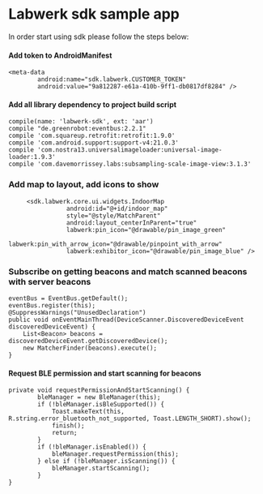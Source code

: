 Labwerk sdk sample app
===========================

In order start using sdk please follow the steps below:

#### Add token to AndroidManifest
    <meta-data
            android:name="sdk.labwerk.CUSTOMER_TOKEN"
            android:value="9a812287-e61a-410b-9ff1-db0817df8284" />

#### Add all library dependency to project build script
    compile(name: 'labwerk-sdk', ext: 'aar')
    compile "de.greenrobot:eventbus:2.2.1"
    compile 'com.squareup.retrofit:retrofit:1.9.0'
    compile 'com.android.support:support-v4:21.0.3'
    compile 'com.nostra13.universalimageloader:universal-image-loader:1.9.3'
    compile 'com.davemorrissey.labs:subsampling-scale-image-view:3.1.3'


### Add map to layout, add icons to show
         <sdk.labwerk.core.ui.widgets.IndoorMap
                    android:id="@+id/indoor_map"
                    style="@style/MatchParent"
                    android:layout_centerInParent="true"
                    labwerk:pin_icon="@drawable/pin_image_green"
                    labwerk:pin_with_arrow_icon="@drawable/pinpoint_with_arrow"
                    labwerk:exhibitor_icon="@drawable/pin_image_blue" />
    
### Subscribe on getting beacons and match scanned beacons with server beacons
    eventBus = EventBus.getDefault();
    eventBus.register(this);
    @SuppressWarnings("UnusedDeclaration")
    public void onEventMainThread(DeviceScanner.DiscoveredDeviceEvent discoveredDeviceEvent) {
        List<Beacon> beacons = discoveredDeviceEvent.getDiscoveredDevice();
        new MatcherFinder(beacons).execute();
    }
    
#### Request BLE permission and start scanning for beacons
    private void requestPermissionAndStartScanning() {
            bleManager = new BleManager(this);
            if (!bleManager.isBleSupported()) {
                Toast.makeText(this, R.string.error_bluetooth_not_supported, Toast.LENGTH_SHORT).show();
                finish();
                return;
            }
            if (!bleManager.isEnabled()) {
                bleManager.requestPermission(this);
            } else if (!bleManager.isScanning()) {
                bleManager.startScanning();
            }
    }

    

